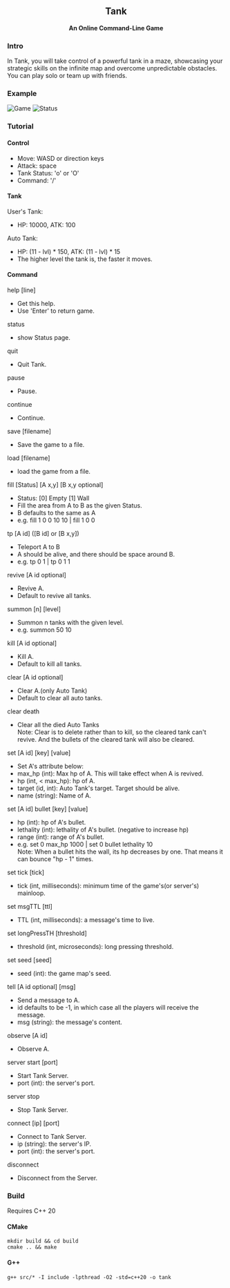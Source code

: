 <h2 align="center">
Tank
</h2> 

<p align="center">
<strong>An Online Command-Line Game</strong>
</p>

### Intro

In Tank, you will take control of a powerful tank in a maze, showcasing your strategic skills on the infinite map and
overcome unpredictable obstacles. You can play solo or team up with friends.

### Example

![Game](examples/game-example.png)
![Status](examples/status-example.png)

### Tutorial

#### Control

- Move: WASD or direction keys
- Attack: space
- Tank Status: 'o' or 'O'
- Command: '/'

#### Tank

User's Tank:

- HP: 10000, ATK: 100

Auto Tank:

- HP: (11 - lvl) * 150, ATK: (11 - lvl) * 15
- The higher level the tank is, the faster it moves.

#### Command

help [line]

- Get this help.
- Use 'Enter' to return game.

status

- show Status page.

quit

- Quit Tank.

pause

- Pause.

continue

- Continue.

save [filename]

- Save the game to a file.

load [filename]

- load the game from a file.

fill [Status] [A x,y] [B x,y optional]

- Status: [0] Empty [1] Wall
- Fill the area from A to B as the given Status.
- B defaults to the same as A
- e.g. fill 1 0 0 10 10 | fill 1 0 0

tp [A id] ([B id] or [B x,y])

- Teleport A to B
- A should be alive, and there should be space around B.
- e.g. tp 0 1 | tp 0 1 1

revive [A id optional]

- Revive A.
- Default to revive all tanks.

summon [n] [level]

- Summon n tanks with the given level.
- e.g. summon 50 10

kill [A id optional]

- Kill A.
- Default to kill all tanks.

clear [A id optional]

- Clear A.(only Auto Tank)
- Default to clear all auto tanks.

clear death

- Clear all the died Auto Tanks  
  Note:
  Clear is to delete rather than to kill, so the cleared tank can't revive. And the bullets of the cleared tank will
  also be cleared.

set [A id] [key] [value]

- Set A's attribute below:
- max_hp (int): Max hp of A. This will take effect when A is revived.
- hp (int, < max_hp): hp of A.
- target (id, int): Auto Tank's target. Target should be alive.
- name (string): Name of A.

set [A id] bullet [key] [value]

- hp (int): hp of A's bullet.
- lethality (int): lethality of A's bullet. (negative to increase hp)
- range (int): range of A's bullet.
- e.g. set 0 max_hp 1000 | set 0 bullet lethality 10  
  Note:
  When a bullet hits the wall, its hp decreases by one. That means it can bounce "hp - 1" times.

set tick [tick]

- tick (int, milliseconds): minimum time of the game's(or server's) mainloop.

set msgTTL [ttl]

- TTL (int, milliseconds): a message's time to live.

set longPressTH [threshold]

- threshold (int, microseconds): long pressing threshold.

set seed [seed]

- seed (int): the game map's seed.

tell [A id optional] [msg]

- Send a message to A.
- id defaults to be -1, in which case all the players will receive the message.
- msg (string): the message's content.

observe [A id]

- Observe A.

server start [port]

- Start Tank Server.
- port (int): the server's port.

server stop

- Stop Tank Server.

connect [ip] [port]

- Connect to Tank Server.
- ip (string): the server's IP.
- port (int): the server's port.

disconnect

- Disconnect from the Server.

### Build

Requires C++ 20

#### CMake

```shell
mkdir build && cd build
cmake .. && make
```

#### G++

```shell
g++ src/* -I include -lpthread -O2 -std=c++20 -o tank
```
